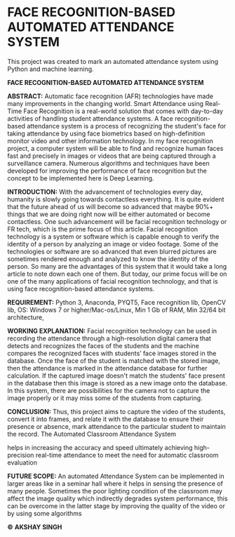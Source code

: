 # ****FACE RECOGNITION-BASED AUTOMATED ATTENDANCE SYSTEM****
This project was created to mark an automated attendance system using Python and machine learning.

****FACE RECOGNITION-BASED AUTOMATED ATTENDANCE SYSTEM****

**ABSTRACT:**
Automatic face recognition (AFR) technologies have made many
improvements in the changing world. Smart Attendance using Real-Time
Face Recognition is a real-world solution that comes with day-to-day
activities of handling student attendance systems. A face recognition-
based attendance system is a process of recognizing the student's face
for taking attendance by using face biometrics based on high-definition
monitor video and other information technology. In my face recognition
project, a computer system will be able to find and recognize human
faces fast and precisely in images or videos that are being captured
through a surveillance camera. Numerous algorithms and techniques
have been developed for improving the performance of face recognition
but the concept to be implemented here is Deep Learning.

**INTRODUCTION:**
With the advancement of technologies every day, humanity is
slowly going towards contactless everything. It is quite evident that the
future ahead of us will become so advanced that maybe 90%+
things that we are doing right now will be either automated or become
contactless. One such advancement will be facial recognition technology
or FR tech, which is the prime focus of this article.
Facial recognition technology is a system or software which is capable
enough to verify the identity of a person by analyzing an image or
video footage. Some of the technologies or software are so advanced
that even blurred pictures are sometimes rendered enough and analyzed
to know the identity of the person. So many are the advantages of this
system that it would take a long article to note down each one of them.
But today, our prime focus will be on one of the many applications of
facial recognition technology, and that is using face recognition-based
attendance systems.

**REQUIREMENT:**
Python 3,
Anaconda,
PYQT5,
Face recognition lib,
OpenCV lib,
OS: Windows 7 or higher/Mac-os/Linux,
Min 1 Gb of RAM,
Min 32/64 bit architecture,

**WORKING EXPLANATION:**
Facial recognition technology can be used in recording the
attendance through a high-resolution digital camera that detects and
recognizes the faces of the students and the machine compares the
recognized faces with students’ face images stored in the database. Once
the face of the student is matched with the stored image, then the
attendance is marked in the attendance database for further calculation.
If the captured image doesn't match the students' face present in
the database then this image is stored as a new image onto the
database. In this system, there are possibilities for the camera not to
capture the image properly or it may miss some of the students from
capturing.

**CONCLUSION:**
Thus, this project aims to capture the video of the students,
convert it into frames, and relate it with the database to ensure their
presence or absence, mark attendance to the particular student to
maintain the record. The Automated Classroom Attendance System

helps in increasing the accuracy and speed ultimately achieving high-
precision real-time attendance to meet the need for automatic classroom evaluation


**FUTURE SCOPE:**
An automated Attendance System can be implemented in larger areas
like in a seminar hall where it helps in sensing the presence of many
people.
Sometimes the poor lighting condition of the classroom may affect the image
quality which indirectly degrades system performance, this can be
overcome in the latter stage by improving the quality of the video or by using some algorithms

**©**
 ****AKSHAY SINGH****
